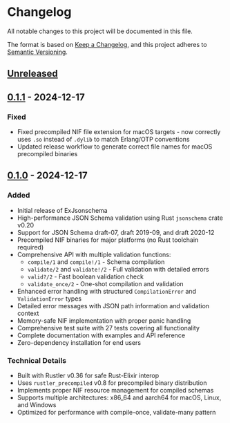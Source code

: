 # Changelog

All notable changes to this project will be documented in this file.

The format is based on [Keep a Changelog](https://keepachangelog.com/en/1.0.0/),
and this project adheres to [Semantic Versioning](https://semver.org/spec/v2.0.0.html).

## [Unreleased]

## [0.1.1] - 2024-12-17

### Fixed

- Fixed precompiled NIF file extension for macOS targets - now correctly uses `.so` instead of `.dylib` to match Erlang/OTP conventions
- Updated release workflow to generate correct file names for macOS precompiled binaries

## [0.1.0] - 2024-12-17

### Added

- Initial release of ExJsonschema
- High-performance JSON Schema validation using Rust `jsonschema` crate v0.20
- Support for JSON Schema draft-07, draft 2019-09, and draft 2020-12
- Precompiled NIF binaries for major platforms (no Rust toolchain required)
- Comprehensive API with multiple validation functions:
  - `compile/1` and `compile!/1` - Schema compilation
  - `validate/2` and `validate!/2` - Full validation with detailed errors
  - `valid?/2` - Fast boolean validation check
  - `validate_once/2` - One-shot compilation and validation
- Enhanced error handling with structured `CompilationError` and `ValidationError` types
- Detailed error messages with JSON path information and validation context
- Memory-safe NIF implementation with proper panic handling
- Comprehensive test suite with 27 tests covering all functionality
- Complete documentation with examples and API reference
- Zero-dependency installation for end users

### Technical Details

- Built with Rustler v0.36 for safe Rust-Elixir interop
- Uses `rustler_precompiled` v0.8 for precompiled binary distribution
- Implements proper NIF resource management for compiled schemas
- Supports multiple architectures: x86_64 and aarch64 for macOS, Linux, and Windows
- Optimized for performance with compile-once, validate-many pattern

[Unreleased]: https://github.com/hassox/ex_jsonschema/compare/v0.1.1...HEAD
[0.1.1]: https://github.com/hassox/ex_jsonschema/compare/v0.1.0...v0.1.1
[0.1.0]: https://github.com/hassox/ex_jsonschema/releases/tag/v0.1.0 